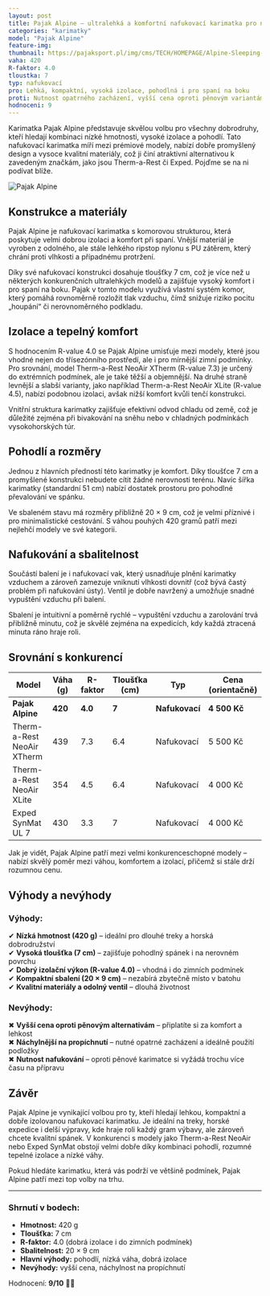 ```yaml
---
layout: post
title: Pajak Alpine – ultralehká a komfortní nafukovací karimatka pro náročné horské expedice
categories: "karimatky"
model: "Pajak Alpine"
feature-img: 
thumbnail: https://pajaksport.pl/img/cms/TECH/HOMEPAGE/Alpine-Sleeping-Mat-4-(1).jpg
vaha: 420
R-faktor: 4.0
tloustka: 7
typ: nafukovací
pro: Lehká, kompaktní, vysoká izolace, pohodlná i pro spaní na boku
proti: Nutnost opatrného zacházení, vyšší cena oproti pěnovým variantám
hodnoceni: 9
---
```


Karimatka Pajak Alpine představuje skvělou volbu pro všechny dobrodruhy, kteří hledají kombinaci nízké hmotnosti, vysoké izolace a pohodlí. Tato nafukovací karimatka míří mezi prémiové modely, nabízí dobře promyšlený design a vysoce kvalitní materiály, což ji činí atraktivní alternativou k zavedeným značkám, jako jsou Therm-a-Rest či Exped. Pojďme se na ni podívat blíže.

![Pajak Alpine](https://res.cloudinary.com/dvwv5cne3/image/fetch/w_auto,h_450,c_fill,g_auto,f_auto,q_auto/https://pajaksport.pl/3581-medium_default/alpine.jpg)

## Konstrukce a materiály

Pajak Alpine je nafukovací karimatka s komorovou strukturou, která poskytuje velmi dobrou izolaci a komfort při spaní. Vnější materiál je vyroben z odolného, ale stále lehkého ripstop nylonu s PU zátěrem, který chrání proti vlhkosti a případnému protržení. 

Díky své nafukovací konstrukci dosahuje tloušťky 7 cm, což je více než u některých konkurenčních ultralehkých modelů a zajišťuje vysoký komfort i pro spaní na boku. Pajak v tomto modelu využívá vlastní systém komor, který pomáhá rovnoměrně rozložit tlak vzduchu, čímž snižuje riziko pocitu „houpání“ či nerovnoměrného podkladu.

## Izolace a tepelný komfort

S hodnocením R-value 4.0 se Pajak Alpine umisťuje mezi modely, které jsou vhodné nejen do třísezónního prostředí, ale i pro mírnější zimní podmínky. Pro srovnání, model Therm-a-Rest NeoAir XTherm (R-value 7.3) je určený do extrémních podmínek, ale je také těžší a objemnější. Na druhé straně levnější a slabší varianty, jako například Therm-a-Rest NeoAir XLite (R-value 4.5), nabízí podobnou izolaci, avšak nižší komfort kvůli tenčí konstrukci.

Vnitřní struktura karimatky zajišťuje efektivní odvod chladu od země, což je důležité zejména při bivakování na sněhu nebo v chladných podmínkách vysokohorských túr.

## Pohodlí a rozměry

Jednou z hlavních předností této karimatky je komfort. Díky tloušťce 7 cm a promyšlené konstrukci nebudete cítit žádné nerovnosti terénu. Navíc šířka karimatky (standardní 51 cm) nabízí dostatek prostoru pro pohodlné převalování ve spánku.

Ve sbaleném stavu má rozměry přibližně 20 × 9 cm, což je velmi příznivé i pro minimalistické cestování. S váhou pouhých 420 gramů patří mezi nejlehčí modely ve své kategorii.

## Nafukování a sbalitelnost

Součástí balení je i nafukovací vak, který usnadňuje plnění karimatky vzduchem a zároveň zamezuje vniknutí vlhkosti dovnitř (což bývá častý problém při nafukování ústy). Ventil je dobře navržený a umožňuje snadné vypuštění vzduchu při balení.

Sbalení je intuitivní a poměrně rychlé – vypuštění vzduchu a zarolování trvá přibližně minutu, což je skvělé zejména na expedicích, kdy každá ztracená minuta ráno hraje roli.

## Srovnání s konkurencí

| Model                         | Váha (g) | R-faktor | Tloušťka (cm) | Typ             | Cena (orientačně) |
|------------------------------|---------|---------|---------------|----------------|------------------|
| **Pajak Alpine**            | **420** | **4.0** | **7**         | **Nafukovací** | **4 500 Kč**     |
| Therm-a-Rest NeoAir XTherm  | 439     | 7.3     | 6.4           | Nafukovací     | 5 500 Kč         |
| Therm-a-Rest NeoAir XLite   | 354     | 4.5     | 6.4           | Nafukovací     | 4 000 Kč         |
| Exped SynMat UL 7           | 430     | 3.3     | 7             | Nafukovací     | 4 000 Kč         |

Jak je vidět, Pajak Alpine patří mezi velmi konkurenceschopné modely – nabízí skvělý poměr mezi váhou, komfortem a izolací, přičemž si stále drží rozumnou cenu.

## Výhody a nevýhody

### **Výhody:**
✔ **Nízká hmotnost (420 g)** – ideální pro dlouhé treky a horská dobrodružství  
✔ **Vysoká tloušťka (7 cm)** – zajišťuje pohodlný spánek i na nerovném povrchu  
✔ **Dobrý izolační výkon (R-value 4.0)** – vhodná i do zimních podmínek  
✔ **Kompaktní sbalení (20 × 9 cm)** – nezabírá zbytečně místo v batohu  
✔ **Kvalitní materiály a odolný ventil** – dlouhá životnost  

### **Nevýhody:**
✖ **Vyšší cena oproti pěnovým alternativám** – připlatíte si za komfort a lehkost  
✖ **Náchylnější na propíchnutí** – nutné opatrné zacházení a ideálně použití podložky  
✖ **Nutnost nafukování** – oproti pěnové karimatce si vyžádá trochu více času na přípravu  

## Závěr

Pajak Alpine je vynikající volbou pro ty, kteří hledají lehkou, kompaktní a dobře izolovanou nafukovací karimatku. Je ideální na treky, horské expedice i delší výpravy, kde hraje roli každý gram výbavy, ale zároveň chcete kvalitní spánek. V konkurenci s modely jako Therm-a-Rest NeoAir nebo Exped SynMat obstojí velmi dobře díky kombinaci pohodlí, rozumné tepelné izolace a nízké váhy. 

Pokud hledáte karimatku, která vás podrží ve většině podmínek, Pajak Alpine patří mezi top volby na trhu.

---

### **Shrnutí v bodech:**
- **Hmotnost:** 420 g  
- **Tloušťka:** 7 cm  
- **R-faktor:** 4.0 (dobrá izolace i do zimních podmínek)  
- **Sbalitelnost:** 20 × 9 cm  
- **Hlavní výhody:** pohodlí, nízká váha, dobrá izolace  
- **Nevýhody:** vyšší cena, náchylnost na propíchnutí  

Hodnocení: **9/10** 🎒🔥